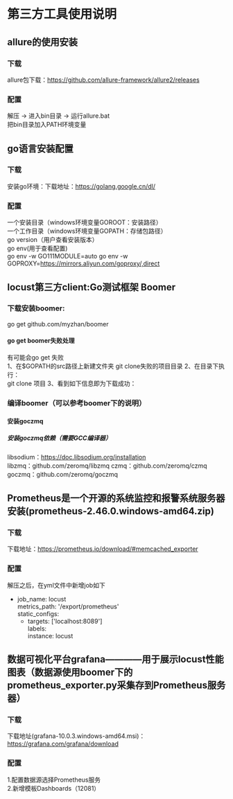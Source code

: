 # 第三方工具使用说明
## allure的使用安装
### 下载
allure包下载：https://github.com/allure-framework/allure2/releases  
### 配置
解压 -> 进入bin目录 -> 运行allure.bat  
把bin目录加入PATH环境变量  
## go语言安装配置
### 下载
安装go环境：下载地址：https://golang.google.cn/dl/  
### 配置
一个安装目录（windows环境变量GOROOT：安装路径）  
一个工作目录（windows环境变量GOPATH：存储包路径）  
go version（用户查看安装版本）  
go env(用于查看配置)  
go env -w GO111MODULE=auto 
go env -w GOPROXY=https://mirrors.aliyun.com/goproxy/,direct  
## locust第三方client:Go测试框架 Boomer
### 下载安装boomer:
go get github.com/myzhan/boomer   

#### go get boomer失败处理
有可能会go get 失败  
1、在$GOPATH的src路径上新建文件夹 git clone失败的项目目录
2、在目录下执行：  
git clone 项目
3、看到如下信息即为下载成功：  
### 编译boomer（可以参考boomer下的说明）
#### 安装goczmq
##### 安装goczmq依赖（需要GCC编译器）
libsodium：https://doc.libsodium.org/installation  
 libzmq：github.com/zeromq/libzmq
 czmq：github.com/zeromq/czmq
 goczmq：github.com/zeromq/goczmq


## Prometheus是一个开源的系统监控和报警系统服务器安装(prometheus-2.46.0.windows-amd64.zip)
### 下载
下载地址：https://prometheus.io/download/#memcached_exporter  
### 配置
解压之后，在yml文件中新增job如下  
  - job_name: locust  
    metrics_path: '/export/prometheus'  
    static_configs:  
      - targets: ['localhost:8089']  
        labels:  
          instance: locust  
## 数据可视化平台grafana————用于展示locust性能图表（数据源使用boomer下的prometheus_exporter.py采集存到Prometheus服务器）
### 下载
下载地址(grafana-10.0.3.windows-amd64.msi)：https://grafana.com/grafana/download  
### 配置
1.配置数据源选择Prometheus服务  
2.新增模板Dashboards（12081）  
